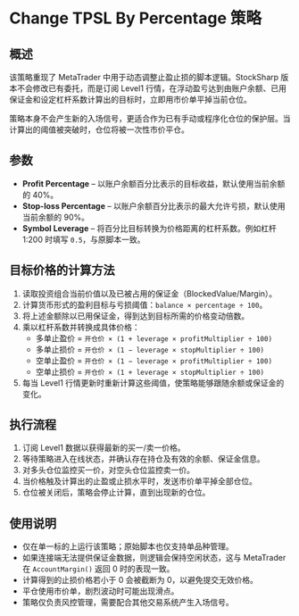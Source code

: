 # Change TPSL By Percentage 策略

## 概述
该策略重现了 MetaTrader 中用于动态调整止盈止损的脚本逻辑。StockSharp 版本不会修改已有委托，而是订阅 Level1 行情，在浮动盈亏达到由账户余额、已用保证金和设定杠杆系数计算出的目标时，立即用市价单平掉当前仓位。

策略本身不会产生新的入场信号，更适合作为已有手动或程序化仓位的保护层。当计算出的阈值被突破时，仓位将被一次性市价平仓。

## 参数
- **Profit Percentage** – 以账户余额百分比表示的目标收益，默认使用当前余额的 40%。
- **Stop-loss Percentage** – 以账户余额百分比表示的最大允许亏损，默认使用当前余额的 90%。
- **Symbol Leverage** – 将百分比目标转换为价格距离的杠杆系数。例如杠杆 1:200 时填写 `0.5`，与原脚本一致。

## 目标价格的计算方法
1. 读取投资组合当前价值以及已被占用的保证金（BlockedValue/Margin）。
2. 计算货币形式的盈利目标与亏损阈值：`balance × percentage ÷ 100`。
3. 将上述金额除以已用保证金，得到达到目标所需的价格变动倍数。
4. 乘以杠杆系数并转换成具体价格：
   - 多单止盈价 = `开仓价 × (1 + leverage × profitMultiplier ÷ 100)`
   - 多单止损价 = `开仓价 × (1 − leverage × stopMultiplier ÷ 100)`
   - 空单止盈价 = `开仓价 × (1 − leverage × profitMultiplier ÷ 100)`
   - 空单止损价 = `开仓价 × (1 + leverage × stopMultiplier ÷ 100)`
5. 每当 Level1 行情更新时重新计算这些阈值，使策略能够跟随余额或保证金的变化。

## 执行流程
1. 订阅 Level1 数据以获得最新的买一/卖一价格。
2. 等待策略进入在线状态，并确认存在持仓及有效的余额、保证金信息。
3. 对多头仓位监控买一价，对空头仓位监控卖一价。
4. 当价格触及计算出的止盈或止损水平时，发送市价单平掉全部仓位。
5. 仓位被关闭后，策略会停止计算，直到出现新的仓位。

## 使用说明
- 仅在单一标的上运行该策略；原始脚本也仅支持单品种管理。
- 如果连接端无法提供保证金数据，则逻辑会保持空闲状态，这与 MetaTrader 在 `AccountMargin()` 返回 0 时的表现一致。
- 计算得到的止损价格若小于 0 会被截断为 0，以避免提交无效价格。
- 平仓使用市价单，剧烈波动时可能出现滑点。
- 策略仅负责风控管理，需要配合其他交易系统产生入场信号。
